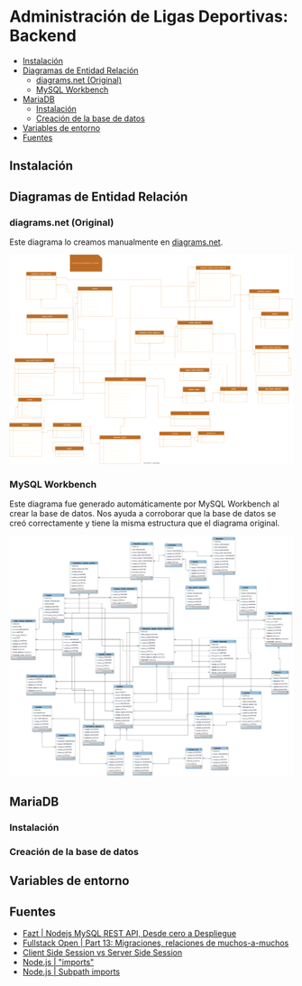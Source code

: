 # Administración de Ligas Deportivas: Backend

- [Instalación](#instalación)
- [Diagramas de Entidad Relación](#diagramas-de-entidad-relación)
  - [diagrams.net (Original)](#diagramsnet-original)
  - [MySQL Workbench](#mysql-workbench)
- [MariaDB](#mariadb)
  - [Instalación](#instalación-1)
  - [Creación de la base de datos](#creación-de-la-base-de-datos)
- [Variables de entorno](#variables-de-entorno)
- [Fuentes](#fuentes)

## Instalación

## Diagramas de Entidad Relación

### diagrams.net (Original)

Este diagrama lo creamos manualmente en [diagrams.net](https://app.diagrams.net/).

![Diagrama Entidad Relación](diagrams/entidad-relacion/diagrams-net/ALD_Diagrama-ER_24-OCT-2022.drawio.svg)

### MySQL Workbench

Este diagrama fue generado automáticamente por MySQL Workbench al crear la base
de datos. Nos ayuda a corroborar que la base de datos se creó correctamente y
tiene la misma estructura que el diagrama original.

![Diagrama Entidad Relación](diagrams/entidad-relacion/mysql-workbench/diagrama-entidad-relacion-final_21-NOV-2022.png)

## MariaDB

### Instalación

### Creación de la base de datos

## Variables de entorno

## Fuentes

- [Fazt | Nodejs MySQL REST API, Desde cero a Despliegue](https://www.youtube.com/watch?v=3dSkc-DIM74&t=2413s)
- [Fullstack Open | Part 13: Migraciones, relaciones de muchos-a-muchos](https://fullstackopen.com/es/part13/migraciones_relaciones_de_muchos_a_muchos#relaciones-de-muchos-a-muchos)
- [Client Side Session vs Server Side Session](https://medium.com/@tiff.sage/client-side-session-vs-server-side-session-d506f5408e8c)
- [Node.js | "imports"](https://nodejs.org/api/packages.html#imports)
- [Node.js | Subpath imports](https://nodejs.org/api/packages.html#subpath-imports)
